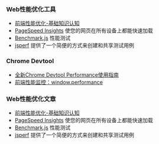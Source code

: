 ### Web性能优化工具

* [前端性能优化-基础知识认知](http://www.imooc.com/learn/580)
* [PageSpeed Insights](https://developers.google.com/speed/pagespeed/insights/)
  使您的网页在所有设备上都能快速加载  
* [Benchmark.js](https://github.com/bestiejs/benchmark.js)
  性能测试
* [jsperf](https://jsperf.com/browse)
  提供了一个简便的方式来创建和共享测试用例

### Chrome Devtool

* [全新Chrome Devtool Performance使用指南](https://nicholaslee119.github.io/2017/10/04/Chrome-Devtool-Performance使用指南/)
* [前端性能监控：window.performance](https://zhuanlan.zhihu.com/p/30329705)

### Web性能优化文章

* [前端性能优化-基础知识认知](http://www.imooc.com/learn/580)
* [PageSpeed Insights](https://developers.google.com/speed/pagespeed/insights/)
  使您的网页在所有设备上都能快速加载  
* [Benchmark.js](https://github.com/bestiejs/benchmark.js)
  性能测试
* [jsperf](https://jsperf.com/browse)
  提供了一个简便的方式来创建和共享测试用例



